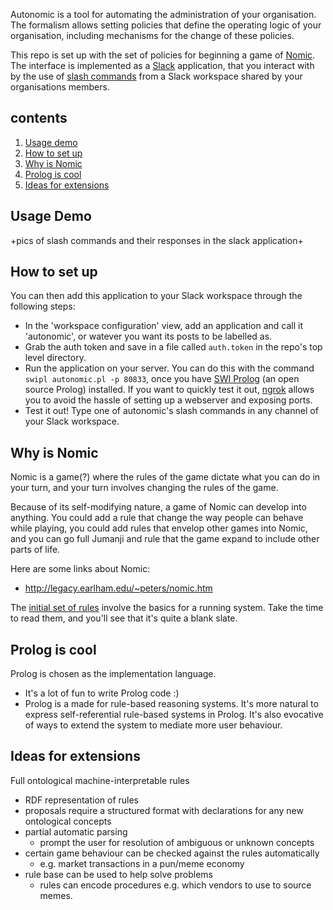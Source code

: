 Autonomic is a tool for automating the administration of your organisation. The formalism allows setting policies that define the operating logic of your organisation, including mechanisms for the change of these policies.

This repo is set up with the set of policies for beginning a game of [Nomic](https://github.com/rskew/autonomic#why-is-nomic). The interface is implemented as a [Slack](www.slack.com) application, that you interact with by the use of [slash commands](www.slack.com/api/slach_commands) from a Slack workspace shared by your organisations members.

contents
-

1. [Usage demo](https://github.com/rskew/autonomic#usage-demo)
2. [How to set up](https://github.com/rskew/autonomic#how-to-set-up)
3. [Why is Nomic](https://github.com/rskew/autonomic#why-is-nomic)
4. [Prolog is cool](https://github.com/rskew/autonomic#prolog-is-cool)
5. [Ideas for extensions](https://github.com/rskew/autonomic#ideas-for-extensions)


Usage Demo
--

+pics of slash commands and their responses in the slack application+



How to set up
-

You can then add this application to your Slack workspace through the following steps:

- In the 'workspace configuration' view, add an application and call it 'autonomic', or watever you want its posts to be labelled as.
- Grab the auth token and save in a file called `auth.token` in the repo's top level directory.
- Run the application on your server. You can do this with the command `swipl autonomic.pl -p 80833`, once you have [SWI Prolog](www.swiprolog.com) (an open source Prolog) installed. If you want to quickly test it out, [ngrok](www.ngrok.com) allows you to avoid the hassle of setting up a webserver and exposing ports.
- Test it out! Type one of autonomic's slash commands in any channel of your Slack workspace.


Why is Nomic
-

Nomic is a game(?) where the rules of the game dictate what you can do in your turn, and your turn involves changing the rules of the game.

Because of its self-modifying nature, a game of Nomic can develop into anything. You could add a rule that change the way people can behave while playing, you could add rules that envelop other games into Nomic, and you can go full Jumanji and rule that the game expand to include other parts of life.

Here are some links about Nomic:
- http://legacy.earlham.edu/~peters/nomic.htm

The [initial set of rules](www.github.com/rskew/autonomic/rules/initial_rules.pl) involve the basics for a running system. Take the time to read them, and you'll see that it's quite a blank slate.



Prolog is cool
-

Prolog is chosen as the implementation language.

- It's a lot of fun to write Prolog code :)
- Prolog is a made for rule-based reasoning systems. It's more natural to express self-referential rule-based systems in Prolog. It's also evocative of ways to extend the system to mediate more user behaviour.



Ideas for extensions
-

Full ontological machine-interpretable rules
  - RDF representation of rules
  - proposals require a structured format with declarations for any new ontological concepts
  - partial automatic parsing
    - prompt the user for resolution of ambiguous or unknown concepts
  - certain game behaviour can be checked against the rules automatically
    - e.g. market transactions in a pun/meme economy
  - rule base can be used to help solve problems
    - rules can encode procedures e.g. which vendors to use to source memes.
